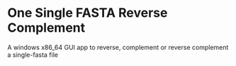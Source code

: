 # One Single FASTA Reverse Complement
 A windows x86_64 GUI app to reverse, complement or reverse complement a single-fasta file
